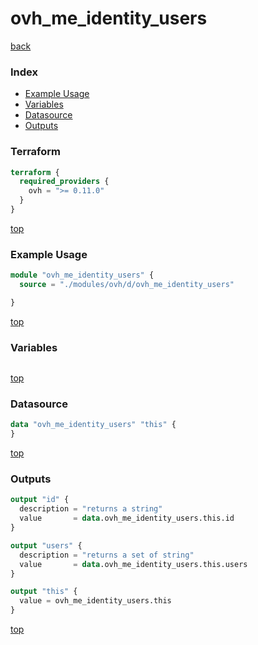 # ovh_me_identity_users

[back](../ovh.md)

### Index

- [Example Usage](#example-usage)
- [Variables](#variables)
- [Datasource](#datasource)
- [Outputs](#outputs)

### Terraform

```terraform
terraform {
  required_providers {
    ovh = ">= 0.11.0"
  }
}
```

[top](#index)

### Example Usage

```terraform
module "ovh_me_identity_users" {
  source = "./modules/ovh/d/ovh_me_identity_users"

}
```

[top](#index)

### Variables

```terraform
```

[top](#index)

### Datasource

```terraform
data "ovh_me_identity_users" "this" {
}
```

[top](#index)

### Outputs

```terraform
output "id" {
  description = "returns a string"
  value       = data.ovh_me_identity_users.this.id
}

output "users" {
  description = "returns a set of string"
  value       = data.ovh_me_identity_users.this.users
}

output "this" {
  value = ovh_me_identity_users.this
}
```

[top](#index)